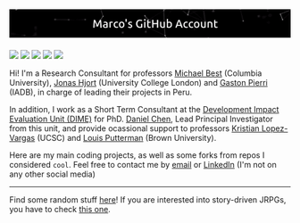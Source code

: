 ![](https://github.com/mgutierrezc/mgutierrezc/blob/master/Marco's%20GitHub%20Account.gif)
----

![](https://img.shields.io/badge/Shell_Script-121011?style=for-the-badge&logo=gnu-bash&logoColor=white)
![](https://img.shields.io/badge/Heroku-430098?style=for-the-badge&logo=heroku&logoColor=white)
![](https://img.shields.io/badge/Visual_Studio_Code-0078D4?style=for-the-badge&logo=visual%20studio%20code&logoColor=white)
![](https://img.shields.io/badge/Python-FFD43B?style=for-the-badge&logo=python&logoColor=blue)
![](https://img.shields.io/badge/Amazon_AWS-FF9900?style=for-the-badge&logo=amazonaws&logoColor=white)

Hi! I'm a Research Consultant for professors [Michael Best](https://econ.columbia.edu/econpeople/michael-best/) (Columbia University), [Jonas Hjort](https://sites.google.com/site/jonashjort/) (University College London) and [Gaston Pierri](https://gastonpierri.com/) (IADB), in charge of leading their projects in Peru.

In addition, I work as a Short Term Consultant at the [Development Impact Evaluation Unit (DIME)](https://www.worldbank.org/en/research/dime) for PhD. [Daniel Chen](https://blogs.worldbank.org/team/daniel-li-chen), Lead Principal Investigator from this unit, and provide ocassional support to professors [Kristian Lopez-Vargas](https://kmlv.github.io/) (UCSC) and [Louis Putterman](https://www.brown.edu/academics/population-studies/people/person/louis-putterman) (Brown University).

Here are my main coding projects, as well as some forks from repos I considered `cool`. Feel free to contact me by [email](mailto:a20141676@pucp.edu.pe) or [LinkedIn](https://www.linkedin.com/in/mgutierrez224/) (I'm not on any other social media)

---
Find some random stuff [here](https://www.youtube.com/watch?v=dQw4w9WgXcQ)! If you are interested into story-driven JRPGs, you have to check [this one](https://christianluisvazquez.wordpress.com/portfolio/xenogears-psychoanalytic-theory-and-jacques-lacans-mirror-stage-concept/).
